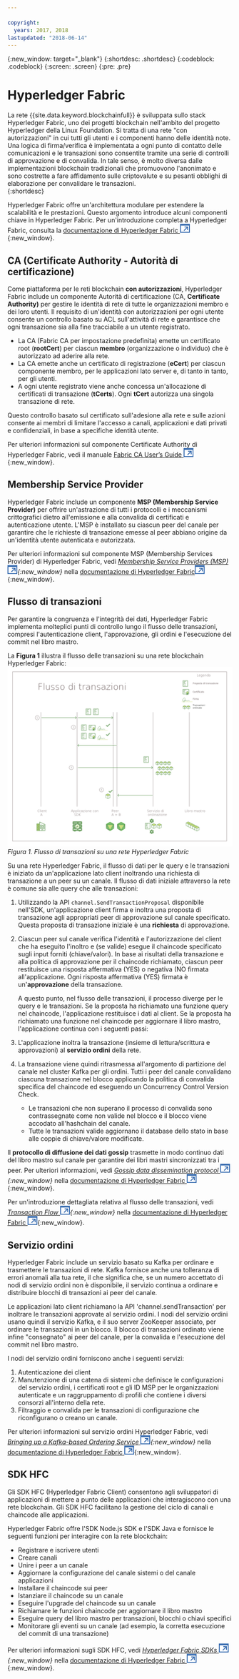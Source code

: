 ```yaml
---

copyright:
  years: 2017, 2018
lastupdated: "2018-06-14"
---
```


{:new_window: target="_blank"}
{:shortdesc: .shortdesc}
{:codeblock: .codeblock}
{:screen: .screen}
{:pre: .pre}


# Hyperledger Fabric
La rete {{site.data.keyword.blockchainfull}} è sviluppata sullo stack Hyperledger Fabric, uno dei progetti blockchain nell'ambito del progetto Hyperledger della Linux Foundation.  Si tratta di una rete "con autorizzazioni" in cui tutti gli utenti e i componenti hanno delle identità note.  Una logica di firma/verifica è implementata a ogni punto di contatto delle comunicazioni e le transazioni sono consentite tramite una serie di controlli di approvazione e di convalida.  In tale senso, è molto diversa dalle implementazioni blockchain tradizionali che promuovono l'anonimato e sono costrette a fare affidamento sulle criptovalute e su pesanti obblighi di elaborazione per convalidare le transazioni.  
{:shortdesc}

Hyperledger Fabric offre un'architettura modulare per estendere la scalabilità e le prestazioni.  Questo argomento introduce alcuni componenti chiave in Hyperledger Fabric.  Per un'introduzione completa a Hyperledger Fabric, consulta la [documentazione di Hyperledger Fabric ![Icona link esterno](../images/external_link.svg "Icona link esterno")](http://hyperledger-fabric.readthedocs.io/en/latest/){:new_window}.  

## CA (Certificate Authority - Autorità di certificazione)  
Come piattaforma per le reti blockchain **con autorizzazioni**, Hyperledger Fabric include un componente Autorità di certificazione (CA, **Certificate Authority)** per gestire le identità di rete di tutte le organizzazioni membro e dei loro utenti. Il requisito di un'identità con autorizzazioni per ogni utente consente un controllo basato su ACL sull'attività di rete e garantisce che ogni transazione sia alla fine tracciabile a un utente registrato.  
* La CA (Fabric CA per impostazione predefinita) emette un certificato root (**rootCert**) per ciascun **membro** (organizzazione o individuo) che è autorizzato ad aderire alla rete.
* La CA emette anche un certificato di registrazione (**eCert**) per ciascun componente membro, per le applicazioni lato server e, di tanto in tanto, per gli utenti.
* A ogni utente registrato viene anche concessa un'allocazione di certificati di transazione (**tCerts**).  Ogni **tCert** autorizza una singola transazione di rete.

Questo controllo basato sul certificato sull'adesione alla rete e sulle azioni consente ai membri di limitare l'accesso a canali, applicazioni e dati privati e confidenziali, in base a specifiche identità utente.

Per ulteriori informazioni sul componente Certificate Authority di Hyperledger Fabric, vedi il manuale [Fabric CA User’s Guide ![Icona link esterno](../images/external_link.svg "Icona link esterno")](http://hyperledger-fabric-ca.readthedocs.io/en/latest/){:new_window}.

## Membership Service Provider  
Hyperledger Fabric include un componente **MSP (Membership Service Provider)** per offrire un'astrazione di tutti i protocolli e i meccanismi crittografici dietro all'emissione e alla convalida di certificati e autenticazione utente.  L'MSP è installato su ciascun peer del canale per garantire che le richieste di transazione emesse al peer abbiano origine da un'identità utente autenticata e autorizzata.

Per ulteriori informazioni sul componente MSP (Membership Services Provider) di Hyperledger Fabric, vedi *[Membership Service Providers (MSP) ![Icona link esterno](../images/external_link.svg "Icona link esterno")](http://hyperledger-fabric.readthedocs.io/en/latest/msp.html){:new_window}* nella [documentazione di Hyperledger Fabric![Icona link esterno](../images/external_link.svg "Icona link esterno")](http://hyperledger-fabric.readthedocs.io/en/latest/){:new_window}.

## Flusso di transazioni  
Per garantire la congruenza e l'integrità dei dati, Hyperledger Fabric implementa molteplici punti di controllo lungo il flusso delle transazioni, compresi l'autenticazione client, l'approvazione, gli ordini e l'esecuzione del commit nel libro mastro.

La **Figura 1** illustra il flusso delle transazioni su una rete blockchain Hyperledger Fabric:
![Flusso di transazioni](../images/v10_txflow.png "Flusso di transazioni su una rete Hyperledger Fabric")
*Figura 1. Flusso di transazioni su una rete Hyperledger Fabric*

Su una rete Hyperledger Fabric, il flusso di dati per le query e le transazioni è iniziato da un'applicazione lato client inoltrando una richiesta di transazione a un peer su un canale. Il flusso di dati iniziale attraverso la rete è comune sia alle query che alle transazioni:

1. Utilizzando la API `channel.SendTransactionProposal` disponibile nell'SDK, un'applicazione client firma e inoltra una proposta di transazione agli appropriati peer di approvazione sul canale specificato.  Questa proposta di transazione iniziale è una **richiesta** di approvazione.  
2. Ciascun peer sul canale verifica l'identità e l'autorizzazione del client che ha eseguito l'inoltro e (se valide) esegue il chaincode specificato sugli input forniti (chiave/valori).  In base ai risultati della transazione e alla politica di approvazione per il chaincode richiamato, ciascun peer restituisce una risposta affermativa (YES) o negativa (NO firmata all'applicazione.  Ogni risposta affermativa (YES) firmata è un'**approvazione** della transazione.

	A questo punto, nel flusso delle transazioni, il processo diverge per le query e le transazioni.  Se la proposta ha richiamato una funzione query nel chaincode, l'applicazione restituisce i dati al client.  Se la proposta ha richiamato una funzione nel chaincode per aggiornare il libro mastro, l'applicazione continua con i seguenti passi:  
3. L'applicazione inoltra la transazione (insieme di lettura/scrittura e approvazioni) al **servizio ordini** della rete.  
4. La transazione viene quindi ritrasmessa all'argomento di partizione del canale nel cluster Kafka per gli ordini.  Tutti i peer del canale convalidano ciascuna transazione nel blocco applicando la politica di convalida specifica del chaincode ed eseguendo un Concurrency Control Version Check.  
	* Le transazioni che non superano il processo di convalida sono contrassegnate come non valide nel blocco e il blocco viene accodato all'hashchain del canale.  
	* Tutte le transazioni valide aggiornano il database dello stato in base alle coppie di chiave/valore modificate.  

Il **protocollo di diffusione dei dati gossip** trasmette in modo continuo dati del libro mastro sul canale per garantire dei libri mastri sincronizzati tra i peer.  Per ulteriori informazioni, vedi *[Gossip data dissemination protocol ![Icona link esterno](../images/external_link.svg "Icona link esterno")](http://hyperledger-fabric.readthedocs.io/en/latest/gossip.html){:new_window}* nella
[documentazione di Hyperledger Fabric ![Icona link esterno](../images/external_link.svg "Icona link esterno")](http://hyperledger-fabric.readthedocs.io/en/latest/){:new_window}.

Per un'introduzione dettagliata relativa al flusso delle transazioni, vedi *[Transaction Flow ![Icona link esterno](../images/external_link.svg "Icona link esterno")](http://hyperledger-fabric.readthedocs.io/en/latest/txflow.html){:new_window}* nella [documentazione di Hyperledger Fabric ![Icona link esterno](../images/external_link.svg "Icona link esterno")](http://hyperledger-fabric.readthedocs.io/en/latest/){:new_window}.  

## Servizio ordini
Hyperledger Fabric include un servizio basato su Kafka per ordinare e trasmettere le transazioni di rete. Kafka fornisce anche una tolleranza di errori anomali alla tua rete, il che significa che, se un numero accettato di nodi di servizio ordini non è disponibile, il servizio continua a ordinare e distribuire blocchi di transazioni ai peer del canale.

Le applicazioni lato client richiamano la API 'channel.sendTransaction' per inoltrare le transazioni approvate al servizio ordini. I nodi del servizio ordini usano quindi il servizio Kafka, e il suo server ZooKeeper associato, per ordinare le transazioni in un blocco. Il blocco di transazioni ordinato viene infine "consegnato" ai peer del canale, per la convalida e l'esecuzione del commit nel libro mastro.

I nodi del servizio ordini forniscono anche i seguenti servizi:
1. Autenticazione dei client
2. Manutenzione di una catena di sistemi che definisce le configurazioni del servizio ordini, i certificati root e gli ID MSP per le organizzazioni autenticate e un raggruppamento di profili che contiene i diversi consorzi all'interno della rete.
3. Filtraggio e convalida per le transazioni di configurazione che riconfigurano o creano un canale.  

Per ulteriori informazioni sul servizio ordini Hyperledger Fabric, vedi *[Bringing up a Kafka-based Ordering Service ![Icona link esterno](../images/external_link.svg "Icona link esterno")](http://hyperledger-fabric.readthedocs.io/en/latest/kafka.html){:new_window}* nella  [documentazione di Hyperledger Fabric ![Icona link esterno](../images/external_link.svg "Icona link esterno")](http://hyperledger-fabric.readthedocs.io/en/latest/){:new_window}.

## SDK HFC
Gli SDK HFC (Hyperledger Fabric Client) consentono agli sviluppatori di applicazioni di mettere a punto delle applicazioni che interagiscono con una rete blockchain. Gli SDK HFC facilitano la gestione del ciclo di canali e chaincode alle applicazioni.

Hyperledger Fabric offre l'SDK Node.js SDK e l'SDK Java e fornisce le seguenti funzioni per interagire con la rete blockchain:
* Registrare e iscrivere utenti
* Creare canali
* Unire i peer a un canale
* Aggiornare la configurazione del canale sistemi o del canale applicazioni
* Installare il chaincode sui peer
* Istanziare il chaincode su un canale
* Eseguire l'upgrade del chaincode su un canale
* Richiamare le funzioni chaincode per aggiornare il libro mastro
* Eseguire query del libro mastro per transazioni, blocchi o chiavi specifici
* Monitorare gli eventi su un canale (ad esempio, la corretta esecuzione del commit di una transazione)

Per ulteriori informazioni sugli SDK HFC, vedi *[Hyperledger Fabric SDKs ![Icona link esterno](../images/external_link.svg "Icona link esterno")](http://hyperledger-fabric.readthedocs.io/en/latest/fabric-sdks.html){:new_window}* nella [documentazione di Hyperledger Fabric ![Icona link esterno](../images/external_link.svg "Icona link esterno")](http://hyperledger-fabric.readthedocs.io/en/latest/){:new_window}.
